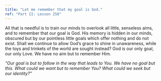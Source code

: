 ```yaml
---
title: "Let me remember that my goal is God."
ref: "Part II: Lesson 258"
---
```


All that is needful is to train our minds to overlook all little,
senseless aims, and to remember that our goal is God. His memory is
hidden in our minds, obscured but by our pointless little goals which
offer nothing and do not exist. Shall we continue to allow God’s grace
to shine in unawareness, while the toys and trinkets of the world are
sought instead? God is our only goal, our only Love. We have no aim but
to remember Him.

*“Our goal is but to follow in the way that leads to You. We have no goal
but this. What could we want but to remember You? What could we seek but
our identity?”*

